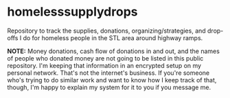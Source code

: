 # homelesssupplydrops
Repository to track the supplies, donations, organizing/strategies, and drop-offs I do for homeless people in the STL area around highway ramps. 

**NOTE:** Money donations, cash flow of donations in and out, and the names of people who donated money are not going to be listed in this public repository. I'm keeping that information in an encrypted setup on my personal network. That's not the internet's business. If you're someone who's trying to do similar work and want to know how I keep track of that, though, I'm happy to explain my system for it to you if you message me.
